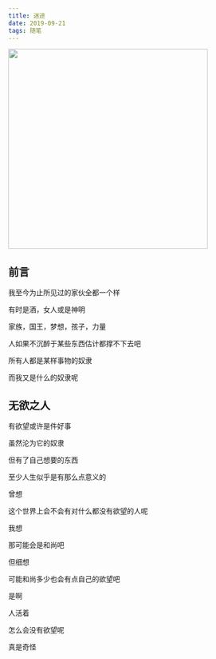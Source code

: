 ```yaml
---
title: 迷途
date: 2019-09-21
tags: 随笔
---
```


<div>
  <img width=400px src="https://i.loli.net/2019/09/21/PWQGN3RBhx4Ynau.jpg" >
</div>

## 前言

我至今为止所见过的家伙全都一个样

有时是酒，女人或是神明

家族，国王，梦想，孩子，力量

人如果不沉醉于某些东西估计都撑不下去吧

所有人都是某样事物的奴隶

而我又是什么的奴隶呢

<!-- more -->

## 无欲之人

有欲望或许是件好事

虽然沦为它的奴隶

但有了自己想要的东西

至少人生似乎是有那么点意义的

曾想

这个世界上会不会有对什么都没有欲望的人呢

我想

那可能会是和尚吧

但细想

可能和尚多少也会有点自己的欲望吧

是啊

人活着

怎么会没有欲望呢

真是奇怪
